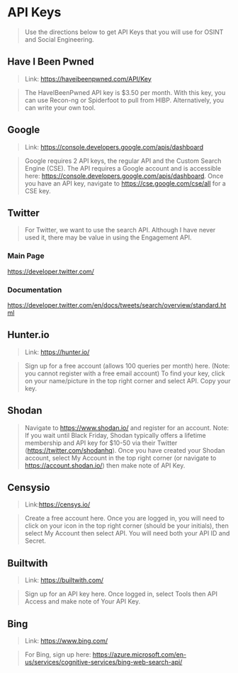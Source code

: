# API Keys
>Use the directions below to get API Keys that you will use for OSINT and Social Engineering.

## Have I Been Pwned
>Link: https://haveibeenpwned.com/API/Key

>The HaveIBeenPwned API key is $3.50 per month. With this key, you can use Recon-ng or Spiderfoot to pull from HIBP. Alternatively, you can write your own tool.

## Google
>Link: https://console.developers.google.com/apis/dashboard

>Google requires 2 API keys, the regular API and the Custom Search Engine (CSE). The API requires a Google account and is accessible here: https://console.developers.google.com/apis/dashboard. Once you have an API key, navigate to https://cse.google.com/cse/all for a CSE key.

## Twitter
>For Twitter, we want to use the search API. Although I have never used it, there may be value in using the Engagement API.

### Main Page
https://developer.twitter.com/

### Documentation
https://developer.twitter.com/en/docs/tweets/search/overview/standard.html

## Hunter.io
>Link: https://hunter.io/

>Sign up for a free account (allows 100 queries per month) here.
>(Note: you cannot register with a free email account)
>To find your key, click on your name/picture in the top right corner and select API. Copy your key.

## Shodan
>Navigate to https://www.shodan.io/ and register for an account. Note: If you wait until Black Friday, Shodan typically offers a lifetime membership and API key for $10-50 via their Twitter (https://twitter.com/shodanhq).
>Once you have created your Shodan account, select My Account in the top right corner (or navigate to https://account.shodan.io/) then make note of API Key.

## Censysio
>Link:https://censys.io/

>Create a free account here. Once you are logged in, you will need to click on your icon in the top right corner (should be your initials), then select My Account then select API. You will need both your API ID and Secret.

## Builtwith
>Link: https://builtwith.com/

>Sign up for an API key here.
>Once logged in, select Tools then API Access and make note of Your API Key.

## Bing
>Link: https://www.bing.com/

>For Bing, sign up here: https://azure.microsoft.com/en-us/services/cognitive-services/bing-web-search-api/
